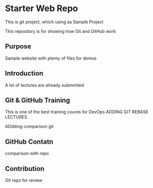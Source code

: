 # Starter Web Repo

This is git project, which using as Sample Project

This repository is for showing how Git and GitHub work

## Purpose

Sample website with plenty of files for demos

## Introduction 

A lot of lectures are already submmited 

## Git & GitHub Training

This is one of the best training coures for DevOps
ADDING
GIT 
REBASE LECTURES


ADdding comparison git 

## GitHub Contatn
comparison with repo

## Contribution 
Git repo for review